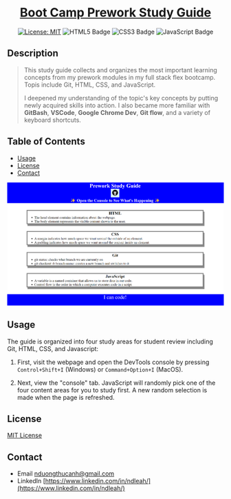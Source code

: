 <div align="center">
  
  # [Boot Camp Prework Study Guide](https://ndleah.github.io/prework-study-guide/)

  [![License: MIT](https://img.shields.io/badge/License-MIT-yellow.svg)](https://opensource.org/licenses/MIT)
  ![HTML5 Badge](https://img.shields.io/badge/HTML5-E34F26?logo=html5&logoColor=fff&style=flat)
  ![CSS3 Badge](https://img.shields.io/badge/CSS3-1572B6?logo=css3&logoColor=fff&style=flat)
  ![JavaScript Badge](https://img.shields.io/badge/JavaScript-F7DF1E?logo=javascript&logoColor=000&style=flat)

</div>

## Description

> This study guide collects and organizes the most important learning concepts from my prework modules in my full stack flex bootcamp. Topis include Git, HTML, CSS, and JavaScript.  
> 
> I deepened my understanding of the topic's key concepts by putting newly acquired skills into action. I also became more familiar with **GitBash**, **VSCode**, **Google Chrome Dev**, **Git flow**, and a variety of keyboard shortcuts.
## Table of Contents
* [Usage](#usage)
* [License](#license)
* [Contact](#contact)

![prework screenshot](assets/output.png)

## Usage

The guide is organized into four study areas for student review including Git, HTML, CSS, and Javascript:

1. First, visit the webpage and open the DevTools console by pressing `Control+Shift+I` (Windows) or `Command+Option+I` (MacOS). 

2. Next, view the "console" tab. JavaScript will randomly pick one of the four content areas for you to study first. A new random selection is made when the page is refreshed. 

## License
[MIT License](https://opensource.org/licenses/MIT)

## Contact
* Email nduongthucanh@gmail.com
* LinkedIn [https://www.linkedin.com/in/ndleah/](https://www.linkedin.com/in/ndleah/)
